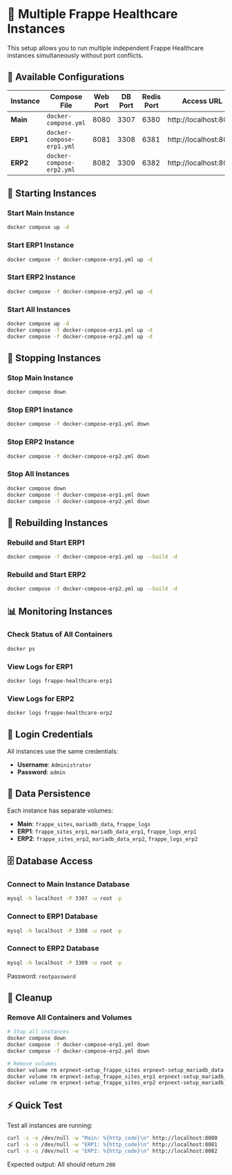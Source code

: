 # 🐳 Multiple Frappe Healthcare Instances

This setup allows you to run multiple independent Frappe Healthcare instances simultaneously without port conflicts.

## 📁 Available Configurations

| Instance | Compose File              | Web Port | DB Port | Redis Port | Access URL            |
| -------- | ------------------------- | -------- | ------- | ---------- | --------------------- |
| **Main** | `docker-compose.yml`      | 8080     | 3307    | 6380       | http://localhost:8080 |
| **ERP1** | `docker-compose-erp1.yml` | 8081     | 3308    | 6381       | http://localhost:8081 |
| **ERP2** | `docker-compose-erp2.yml` | 8082     | 3309    | 6382       | http://localhost:8082 |

## 🚀 Starting Instances

### Start Main Instance

```bash
docker compose up -d
```

### Start ERP1 Instance

```bash
docker compose -f docker-compose-erp1.yml up -d
```

### Start ERP2 Instance

```bash
docker compose -f docker-compose-erp2.yml up -d
```

### Start All Instances

```bash
docker compose up -d
docker compose -f docker-compose-erp1.yml up -d
docker compose -f docker-compose-erp2.yml up -d
```

## 🛑 Stopping Instances

### Stop Main Instance

```bash
docker compose down
```

### Stop ERP1 Instance

```bash
docker compose -f docker-compose-erp1.yml down
```

### Stop ERP2 Instance

```bash
docker compose -f docker-compose-erp2.yml down
```

### Stop All Instances

```bash
docker compose down
docker compose -f docker-compose-erp1.yml down
docker compose -f docker-compose-erp2.yml down
```

## 🔄 Rebuilding Instances

### Rebuild and Start ERP1

```bash
docker compose -f docker-compose-erp1.yml up --build -d
```

### Rebuild and Start ERP2

```bash
docker compose -f docker-compose-erp2.yml up --build -d
```

## 📊 Monitoring Instances

### Check Status of All Containers

```bash
docker ps
```

### View Logs for ERP1

```bash
docker logs frappe-healthcare-erp1
```

### View Logs for ERP2

```bash
docker logs frappe-healthcare-erp2
```

## 🔐 Login Credentials

All instances use the same credentials:

- **Username**: `Administrator`
- **Password**: `admin`

## 💾 Data Persistence

Each instance has separate volumes:

- **Main**: `frappe_sites`, `mariadb_data`, `frappe_logs`
- **ERP1**: `frappe_sites_erp1`, `mariadb_data_erp1`, `frappe_logs_erp1`
- **ERP2**: `frappe_sites_erp2`, `mariadb_data_erp2`, `frappe_logs_erp2`

## 🗄️ Database Access

### Connect to Main Instance Database

```bash
mysql -h localhost -P 3307 -u root -p
```

### Connect to ERP1 Database

```bash
mysql -h localhost -P 3308 -u root -p
```

### Connect to ERP2 Database

```bash
mysql -h localhost -P 3309 -u root -p
```

Password: `rootpassword`

## 🧹 Cleanup

### Remove All Containers and Volumes

```bash
# Stop all instances
docker compose down
docker compose -f docker-compose-erp1.yml down
docker compose -f docker-compose-erp2.yml down

# Remove volumes
docker volume rm erpnext-setup_frappe_sites erpnext-setup_mariadb_data erpnext-setup_frappe_logs
docker volume rm erpnext-setup_frappe_sites_erp1 erpnext-setup_mariadb_data_erp1 erpnext-setup_frappe_logs_erp1
docker volume rm erpnext-setup_frappe_sites_erp2 erpnext-setup_mariadb_data_erp2 erpnext-setup_frappe_logs_erp2
```

## ⚡ Quick Test

Test all instances are running:

```bash
curl -s -o /dev/null -w "Main: %{http_code}\n" http://localhost:8080
curl -s -o /dev/null -w "ERP1: %{http_code}\n" http://localhost:8081
curl -s -o /dev/null -w "ERP2: %{http_code}\n" http://localhost:8082
```

Expected output: All should return `200`
